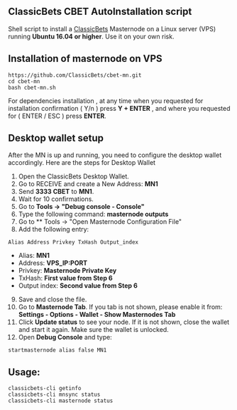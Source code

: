 
**ClassicBets CBET AutoInstallation script**
------------------------------

Shell script to install a [ClassicBets](https://classicbets.net) Masternode on a Linux server (VPS) running **Ubuntu 16.04 or higher**. Use it on your own risk.


Installation of masternode on VPS
----------------------------
```
https://github.com/ClassicBets/cbet-mn.git
cd cbet-mn
bash cbet-mn.sh
```
For dependencies installation , at any time when you requested for installation confirmation ( Y/n ) press **Y + ENTER** , and where you requested for ( ENTER / ESC ) press **ENTER**.


**Desktop wallet setup**
--------------
After the MN is up and running, you need to configure the desktop wallet accordingly. Here are the steps for Desktop Wallet

1. Open the ClassicBets Desktop Wallet.
2. Go to RECEIVE and create a New Address: **MN1**
3. Send **3333 CBET** to **MN1**.
4. Wait for 10 confirmations.
5. Go to **Tools -> "Debug console - Console"**
6. Type the following command: **masternode outputs**
7. Go to ** Tools -> "Open Masternode Configuration File"
8. Add the following entry:
```
Alias Address Privkey TxHash Output_index
```
- Alias: **MN1**
- Address: **VPS_IP:PORT**
- Privkey: **Masternode Private Key**
- TxHash: **First value from Step 6**
- Output index: **Second value from Step 6**

9. Save and close the file.
10. Go to **Masternode Tab**. If you tab is not shown, please enable it from: **Settings - Options - Wallet - Show Masternodes Tab**
11. Click **Update status** to see your node. If it is not shown, close the wallet and start it again. Make sure the wallet is unlocked.
12. Open **Debug Console** and type:
```
startmasternode alias false MN1
```

**Usage:**
------------------
```
classicbets-cli getinfo
classicbets-cli mnsync status
classicbets-cli masternode status
```
